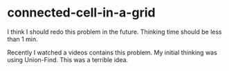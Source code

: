 # connected-cell-in-a-grid

I think I should redo this problem in the future. Thinking time should be less than 1 min.

Recently I watched a videos contains this problem. My initial thinking was using Union-Find. This was a terrible idea.

